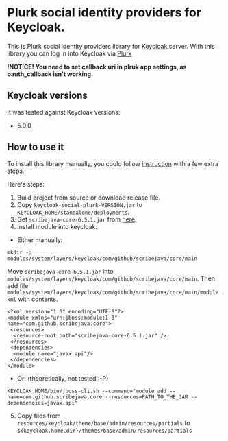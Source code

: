 # Plurk social identity providers for Keycloak.

This is Plurk social identity providers library for [Keycloak](https://www.keycloak.org/) server.
With this library you can log in into Keycloak via [Plurk](https://www.plurk.com)

**!NOTICE! You need to set callback uri in plruk app settings, as oauth_callback isn't working.**

## Keycloak versions

It was tested against Keycloak versions:
+ 5.0.0

## How to use it

To install this library manually, you could follow [instruction](https://www.keycloak.org/docs/latest/server_development/index.html#registering-provider-implementations) with a few extra steps.

Here's steps:

1. Build project from source or download release file.
2. Copy `keycloak-social-plurk-VERSION.jar` to `KEYCLOAK_HOME/standalone/deployments`.
3. Get `scribejava-core-6.5.1.jar` from [here](http://central.maven.org/maven2/com/github/scribejava/scribejava-core/6.5.1/scribejava-core-6.5.1.jar).
4. Install module into keycloak:
  * Either manually:
```
mkdir -p modules/system/layers/keycloak/com/github/scribejava/core/main
```
Move `scribejava-core-6.5.1.jar` into `modules/system/layers/keycloak/com/github/scribejava/core/main`.
Then add file `modules/system/layers/keycloak/com/github/scribejava/core/main/module.xml` with contents.
```
<?xml version="1.0" encoding="UTF-8"?>
<module xmlns="urn:jboss:module:1.3" name="com.github.scribejava.core">
 <resources>
  <resource-root path="scribejava-core-6.5.1.jar" />
 </resources>
 <dependencies>
  <module name="javax.api"/>
 </dependencies>
</module>
```
  * Or: (theoretically, not tested :-P)
```
KEYCLOAK_HOME/bin/jboss-cli.sh --command="module add --name=com.github.scribejava.core --resources=PATH_TO_THE_JAR --dependencies=javax.api"
```
5. Copy files from `resources/keycloak/theme/base/admin/resources/partials` to `${keycloak.home.dir}/themes/base/admin/resources/partials`

